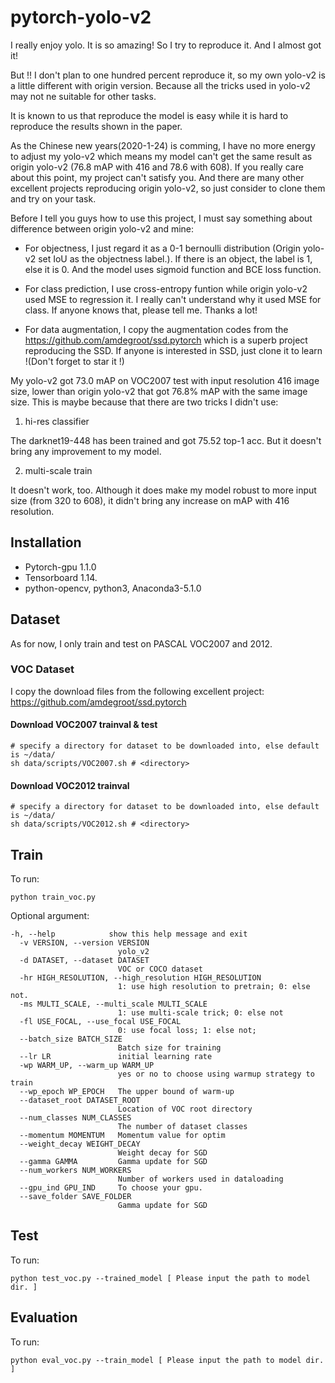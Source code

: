 # pytorch-yolo-v2
I really enjoy yolo. It is so amazing! So I try to reproduce it. And I almost got it!

But !! I don't plan to one hundred percent reproduce it, so my own yolo-v2 is a little different with origin version. Because all the tricks used in yolo-v2 may not ne suitable for other tasks. 

It is known to us that reproduce the model is easy while it is hard to reproduce the results shown in the paper.

As the Chinese new years(2020-1-24) is comming, I have no more energy to adjust my yolo-v2 which means my model can't get the same result as origin yolo-v2 (76.8 mAP with 416 and 78.6 with 608). If you really care about this point, my project can't satisfy you. And there are many other excellent projects reproducing origin yolo-v2, so just consider to clone them and try on your task.

Before I tell you guys how to use this project, I must say something about difference between origin yolo-v2 and mine:

- For objectness, I just regard it as a 0-1 bernoulli distribution (Origin yolo-v2 set IoU as the objectness label.). If there is an object, the label is 1, else it is 0. And the model uses sigmoid function and BCE loss function.

- For class prediction, I use cross-entropy funtion while origin yolo-v2 used MSE to regression it. I really can't understand why it used MSE for class. If anyone knows that, please tell me. Thanks a lot!

- For data augmentation, I copy the augmentation codes from the https://github.com/amdegroot/ssd.pytorch which is a superb project reproducing the SSD. If anyone is interested in SSD, just clone it to learn !(Don't forget to star it !)

My yolo-v2 got 73.0 mAP on VOC2007 test with input resolution 416 image size, lower than origin yolo-v2 that got 76.8% mAP with the same image size. This is maybe because that there are two tricks I didn't use:

1. hi-res classifier

The darknet19-448 has been trained and got 75.52 top-1 acc. But it doesn't bring any improvement to my model.

2. multi-scale train

It doesn't work, too. Although it does make my model robust to more input size (from 320 to 608), it didn't bring any increase on mAP with 416 resolution.

## Installation
- Pytorch-gpu 1.1.0
- Tensorboard 1.14.
- python-opencv, python3, Anaconda3-5.1.0

## Dataset
As for now, I only train and test on PASCAL VOC2007 and 2012. 

### VOC Dataset
I copy the download files from the following excellent project:
https://github.com/amdegroot/ssd.pytorch

#### Download VOC2007 trainval & test

```Shell
# specify a directory for dataset to be downloaded into, else default is ~/data/
sh data/scripts/VOC2007.sh # <directory>
```

#### Download VOC2012 trainval
```Shell
# specify a directory for dataset to be downloaded into, else default is ~/data/
sh data/scripts/VOC2012.sh # <directory>
```

## Train
To run:
```Shell
python train_voc.py
```

Optional argument:
```Shell
-h, --help            show this help message and exit
  -v VERSION, --version VERSION
                        yolo_v2
  -d DATASET, --dataset DATASET
                        VOC or COCO dataset
  -hr HIGH_RESOLUTION, --high_resolution HIGH_RESOLUTION
                        1: use high resolution to pretrain; 0: else not.
  -ms MULTI_SCALE, --multi_scale MULTI_SCALE
                        1: use multi-scale trick; 0: else not
  -fl USE_FOCAL, --use_focal USE_FOCAL
                        0: use focal loss; 1: else not;
  --batch_size BATCH_SIZE
                        Batch size for training
  --lr LR               initial learning rate
  -wp WARM_UP, --warm_up WARM_UP
                        yes or no to choose using warmup strategy to train
  --wp_epoch WP_EPOCH   The upper bound of warm-up
  --dataset_root DATASET_ROOT
                        Location of VOC root directory
  --num_classes NUM_CLASSES
                        The number of dataset classes
  --momentum MOMENTUM   Momentum value for optim
  --weight_decay WEIGHT_DECAY
                        Weight decay for SGD
  --gamma GAMMA         Gamma update for SGD
  --num_workers NUM_WORKERS
                        Number of workers used in dataloading
  --gpu_ind GPU_IND     To choose your gpu.
  --save_folder SAVE_FOLDER
                        Gamma update for SGD
```

## Test
To run:
```Shell
python test_voc.py --trained_model [ Please input the path to model dir. ]
```

## Evaluation
To run:
```Shell
python eval_voc.py --train_model [ Please input the path to model dir. ]
```